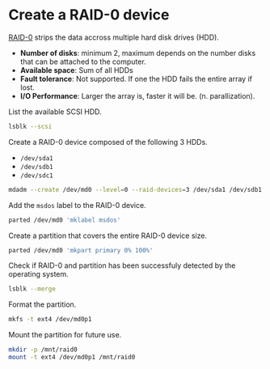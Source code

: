 # Create a RAID-0 device

[RAID-0](https://en.wikipedia.org/wiki/Standard_RAID_levels#RAID_0) strips the data accross multiple hard disk drives (HDD).

* **Number of disks**: minimum 2, maximum depends on the number disks that can be attached to the computer.
* **Available space**: Sum of all HDDs
* **Fault tolerance**: Not supported. If one the HDD fails the entire array if lost.
* **I/O Performance**: Larger the array is, faster it will be. (n. parallization).

List the available SCSI HDD.

```bash
lsblk --scsi
```

Create a RAID-0 device composed of the following 3 HDDs.

* `/dev/sda1`
* `/dev/sdb1`
* `/dev/sdc1`

```bash
mdadm --create /dev/md0 --level=0 --raid-devices=3 /dev/sda1 /dev/sdb1 /dev/sdc1
```

Add the `msdos` label to the RAID-0 device.

```bash
parted /dev/md0 'mklabel msdos'
```

Create a partition that covers the entire RAID-0 device size.

```bash
parted /dev/md0 'mkpart primary 0% 100%'
```

Check if RAID-0 and partition has been successfuly detected by the operating system.

```bash
lsblk --merge
```

Format the partition.

```bash
mkfs -t ext4 /dev/md0p1
```

Mount the partition for future use.

```bash
mkdir -p /mnt/raid0
mount -t ext4 /dev/md0p1 /mnt/raid0
```